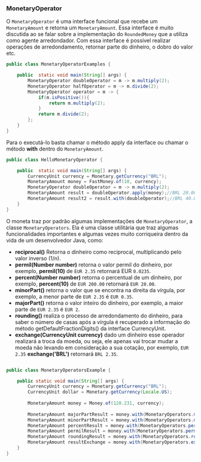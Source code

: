 ### MonetaryOperator


O ```MonetaryOperator``` é uma interface funcional que recebe um ```MonetaryAmount``` e retorna um ```MonetaryAmount```. Essa interface é muito discutida ao se falar sobre a implementação do ```RoundedMoney``` que a utiliza como agente arredondador. Com essa interface é possível realizar operações de arredondamento, retornar parte do dinheiro, o dobro do valor etc. 

```java
public class MonetaryOperatorExamples {

    public  static void main(String[] args) {
        MonetaryOperator doubleOperator = m -> m.multiply(2);
        MonetaryOperator halfOperator = m -> m.divide(2);
        MonetaryOperator operator = m -> {
            if(m.isPositive()){
                return m.multiply(2);
            }
            return m.divide(2);
        };
    }
}
```

Para o executá-lo basta chamar o método apply da interface ou chamar o método **with** dentro do ```MonetaryAmount```.


```java
public class HelloMonetaryOperator {

    public  static void main(String[] args) {
        CurrencyUnit currency = Monetary.getCurrency("BRL");
        MonetaryAmount money = FastMoney.of(10, currency);
        MonetaryOperator doubleOperator = m -> m.multiply(2);
        MonetaryAmount result = doubleOperator.apply(money);//BRL 20.00000
        MonetaryAmount result2 = result.with(doubleOperator);//BRL 40.00000
    }
}
```


O moneta traz por padrão algumas implementações de ```MonetaryOperator```, a classe ```MonetaryOperators```. Ela é uma classe utilitária que traz algumas funcionalidades importantes e algumas vezes muito corriqueira dentro da vida de um desenvolvedor Java, como:



* **reciprocal()** Retorna o dinheiro como reciprocal, multiplicando pelo valor inverso (1/n).
* **permil(Number number)** retorna o valor permil do dinheiro, por exemplo, **permil(10)** de `EUR 2.35` retornará EUR `0.0235`.
* **percent(Number number)** retorna o percentual de um dinheiro, por exemplo, **percent(10)** de `EUR 200.00` retornará `EUR 20.00`.
* **minorPart()** retorna o valor que se encontra na direita da vírgula, por exemplo, a menor parte de `EUR 2.35` é ```EUR 0.35```.
* **majorPart()** retorna o valor inteiro do dinheiro, por exemplo, a maior parte de `EUR 2.35` é `EUR 2`.
* **rounding()** realiza o processo de arredondamento do dinheiro, para saber o número de casas após a vírgula é recuperado a informação do método getDefaultFractionDigits() da interface CurrencyUnit.
* **exchange(CurrencyUnit currency)** dado um dinheiro esse operador realizará a troca da moeda, ou seja, ele apenas vai trocar mudar a moeda não levando em consideração a sua cotação, por exemplo, `EUR 2.35` **exchange('BRL')** retornará `BRL 2.35`.

```java

public class MonetaryOperatorsExample {

    public static void main(String[] args) {
        CurrencyUnit currency = Monetary.getCurrency("BRL");
        CurrencyUnit dollar = Monetary.getCurrency(Locale.US);
        
        MonetaryAmount money = Money.of(120.231, currency);
        
        MonetaryAmount majorPartResult = money.with(MonetaryOperators.majorPart());//BRL 120
        MonetaryAmount minorPartResult = money.with(MonetaryOperators.minorPart());//BRL 0.231
        MonetaryAmount percentResult = money.with(MonetaryOperators.percent(20));//BRL 24.0462
        MonetaryAmount permilResult = money.with(MonetaryOperators.permil(100));//BRL 12.0231
        MonetaryAmount roundingResult = money.with(MonetaryOperators.rounding());//BRL 120.23
        MonetaryAmount resultExchange = money.with(MonetaryOperators.exchange(dollar));//USD 120.231
    }
}
```